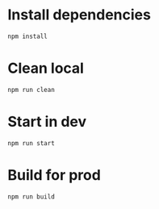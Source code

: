 # Install dependencies

```
npm install
```

# Clean local

```
npm run clean
```

# Start in dev

```
npm run start
```

# Build for prod

```
npm run build
```
